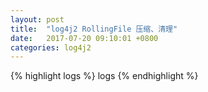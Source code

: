 ```yaml
---
layout: post
title:  "log4j2 RollingFile 压缩、清理"
date:   2017-07-20 09:10:01 +0800
categories: log4j2
---
```


{% highlight logs %}
<Properties>
    <Property name="baseDir">logs</Property>
</Properties>
<Appenders>
    <RollingFile name="RollingFile" fileName="${baseDir}/app.log" filePattern="${baseDir}/$${date:yyyy-MM}/eagle-logs/%d{yyyy-MM-dd}.log.gz">
        <PatternLayout pattern="%d{yyyy-MM-dd HH:mm:ss.SSS},[%thread],%-5level,%logger{50},%msg%n"/>
        <Policies>
            <OnStartupTriggeringPolicy />
            <SizeBasedTriggeringPolicy size="20 MB" />
            <TimeBasedTriggeringPolicy />
        </Policies>
        <DefaultRolloverStrategy>
            <Delete basePath="${baseDir}" maxDepth="3">
                <IfFileName glob="*/project-logs/*.log.gz" />
                <IfLastModified age="10d" />
            </Delete>
        </DefaultRolloverStrategy>
    </RollingFile>
</Appenders>
{% endhighlight %}